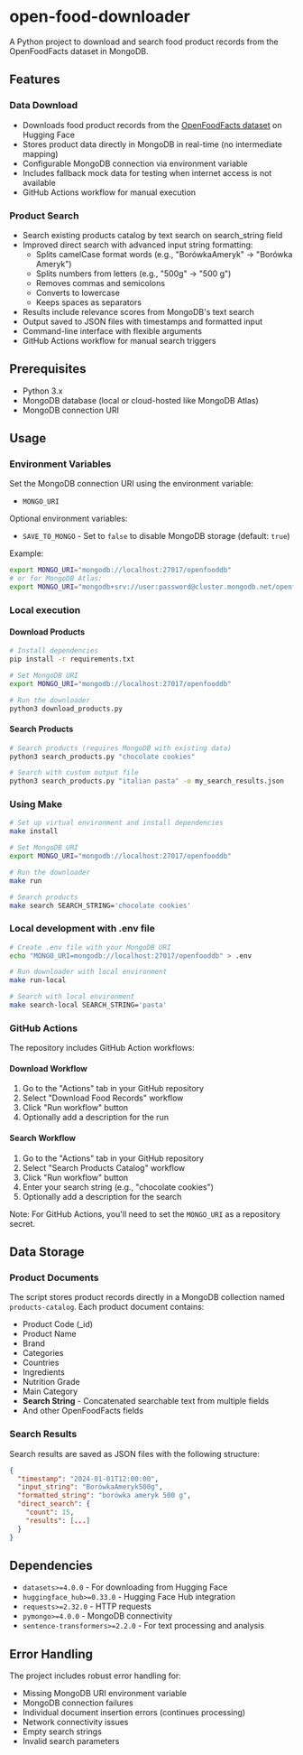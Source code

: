 # open-food-downloader

A Python project to download and search food product records from the OpenFoodFacts dataset in MongoDB.

## Features

### Data Download
- Downloads food product records from the [OpenFoodFacts dataset](https://huggingface.co/datasets/openfoodfacts/product-database) on Hugging Face
- Stores product data directly in MongoDB in real-time (no intermediate mapping)
- Configurable MongoDB connection via environment variable
- Includes fallback mock data for testing when internet access is not available
- GitHub Actions workflow for manual execution

### Product Search
- Search existing products catalog by text search on search_string field
- Improved direct search with advanced input string formatting:
  - Splits camelCase format words (e.g., "BorówkaAmeryk" → "Borówka Ameryk")
  - Splits numbers from letters (e.g., "500g" → "500 g")
  - Removes commas and semicolons 
  - Converts to lowercase
  - Keeps spaces as separators
- Results include relevance scores from MongoDB's text search
- Output saved to JSON files with timestamps and formatted input
- Command-line interface with flexible arguments
- GitHub Actions workflow for manual search triggers

## Prerequisites

- Python 3.x
- MongoDB database (local or cloud-hosted like MongoDB Atlas)
- MongoDB connection URI

## Usage

### Environment Variables

Set the MongoDB connection URI using the environment variable:
- `MONGO_URI`

Optional environment variables:
- `SAVE_TO_MONGO` - Set to `false` to disable MongoDB storage (default: `true`)

Example:
```bash
export MONGO_URI="mongodb://localhost:27017/openfooddb"
# or for MongoDB Atlas:
export MONGO_URI="mongodb+srv://user:password@cluster.mongodb.net/openfooddb"
```

### Local execution

#### Download Products
```bash
# Install dependencies
pip install -r requirements.txt

# Set MongoDB URI
export MONGO_URI="mongodb://localhost:27017/openfooddb"

# Run the downloader
python3 download_products.py
```

#### Search Products
```bash
# Search products (requires MongoDB with existing data)
python3 search_products.py "chocolate cookies"

# Search with custom output file
python3 search_products.py "italian pasta" -o my_search_results.json
```

### Using Make

```bash
# Set up virtual environment and install dependencies
make install

# Set MongoDB URI
export MONGO_URI="mongodb://localhost:27017/openfooddb"

# Run the downloader
make run

# Search products
make search SEARCH_STRING='chocolate cookies'
```

### Local development with .env file

```bash
# Create .env file with your MongoDB URI
echo "MONGO_URI=mongodb://localhost:27017/openfooddb" > .env

# Run downloader with local environment
make run-local

# Search with local environment
make search-local SEARCH_STRING='pasta'
```

### GitHub Actions

The repository includes GitHub Action workflows:

#### Download Workflow
1. Go to the "Actions" tab in your GitHub repository
2. Select "Download Food Records" workflow  
3. Click "Run workflow" button
4. Optionally add a description for the run

#### Search Workflow
1. Go to the "Actions" tab in your GitHub repository
2. Select "Search Products Catalog" workflow
3. Click "Run workflow" button
4. Enter your search string (e.g., "chocolate cookies")
5. Optionally add a description for the search

Note: For GitHub Actions, you'll need to set the `MONGO_URI` as a repository secret.

## Data Storage

### Product Documents
The script stores product records directly in a MongoDB collection named `products-catalog`. Each product document contains:
- Product Code (_id)
- Product Name  
- Brand
- Categories
- Countries  
- Ingredients
- Nutrition Grade
- Main Category
- **Search String** - Concatenated searchable text from multiple fields
- And other OpenFoodFacts fields

### Search Results
Search results are saved as JSON files with the following structure:
```json
{
  "timestamp": "2024-01-01T12:00:00",
  "input_string": "BorówkaAmeryk500g",
  "formatted_string": "borówka ameryk 500 g", 
  "direct_search": {
    "count": 15,
    "results": [...]
  }
}
```

## Dependencies

- `datasets>=4.0.0` - For downloading from Hugging Face
- `huggingface_hub>=0.33.0` - Hugging Face Hub integration
- `requests>=2.32.0` - HTTP requests
- `pymongo>=4.0.0` - MongoDB connectivity
- `sentence-transformers>=2.2.0` - For text processing and analysis

## Error Handling

The project includes robust error handling for:
- Missing MongoDB URI environment variable
- MongoDB connection failures
- Individual document insertion errors (continues processing)
- Network connectivity issues
- Empty search strings
- Invalid search parameters
